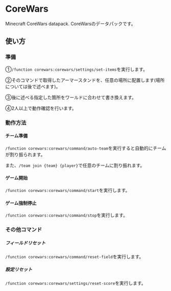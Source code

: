 # CoreWars
Minecraft CoreWars datapack.
CoreWarsのデータパックです。


## 使い方
### 準備
①`/function corewars:corewars/settings/set-items`を実行します。

②そのコマンドで取得したアーマースタンドを、任意の場所に配置します(場所については後で述べます)。

③後に述べる指定した箇所をワールドに合わせて書き換えます。

④2人以上で動作確認を行います。

### 動作方法
#### チーム準備
`/function corewars:corewars/command/auto-team`を実行すると自動的にチームが割り振られます。

また、`/team join {team} {player}`で任意のチームに割り振れます。
#### ゲーム開始
`/function corewars:corewars/command/start`を実行します。
#### ゲーム強制停止
`/function corewars:corewars/command/stop`を実行します。


### その他コマンド
##### フィールドリセット
`/function corewars:corewars/command/reset-field`を実行します。
##### 設定リセット
`/function corewars:corewars/settings/reset-score`を実行します。
